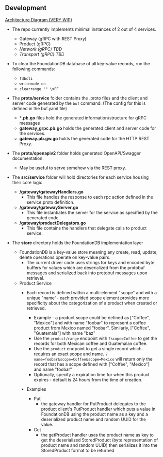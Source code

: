 ## Development

[Architecture Diagram (VERY WIP)](https://lucid.app/lucidchart/invitations/accept/inv_0a8665be-2794-4854-8e4a-c162c88fc41e?viewport_loc=-291%2C-20%2C2718%2C1354%2C0_0)

- The repo currently implements minimal instances of 2 out of 4 services.
    - Gateway (gRPC with REST Proxy)
    - Product (gRPC)
    - *Network (gRPC) TBD* 
    - *Transport (gRPC) TBD*

- To clear the FoundationDB database of all key-value records, run the following commands:
    - `fdbcli`
    - `writemode on`
    - `clearrange "" \xFF`

- The **proto/service** folder contains the .proto files and the client and server code generated by the `buf` command. (The config for this is defined in the buf.yaml file)
    - ***.pb.go** files hold the generated information/structure for gRPC messages
    - **gateway_grpc.pb.go** holds the generated client and server code for the services.
    - **gateway.pb.gw.go** holds the generated code for the HTTP REST Proxy.

- The **proto/openapiv2** folder holds generated OpenAPI/Swagger documentation.
    - May be useful to serve somehow via the REST proxy.

- The **src/service** folder will hold directories for each service housing their core logic.
    - **/gateway/gatewayHandlers.go**
        - This file handles the response to each rpc action defined in the service.proto definition. 
    - **/gateway/gatewayServer.go**
        - This file instantiates the server for the service as specified by the generated code. 
    - **/gateway/productDelegators.go**
        - This file contains the handlers that delegate calls to product service.

- The **store** directory holds the FoundationDB implementation layer
    - FoundationDB is a key-value store meaning any create, read, update, delete operations operate on key-value pairs.
        - The current driver code uses strings for keys and encoded byte buffers for values which are deserialized from the protobuf messages and serialized back into protobuf messages upon retrieval.
    - Product Service
        - Each record is defined within a multi-element "scope" and with a unique "name"- each provided scope element provides more specificity about the categorization of a product when created or retrieved.
            - Example - a product scope could be defined as ["Coffee", "Mexico"] and with name "foobar" to represent a coffee product from Mexico named "foobar". Similarly, ["Coffee", "Guatemala"] with name "baz"
            - Use the `product/range` endpoint with `?scope=Coffee` to get the records for both Mexican coffee and Guatemalan coffee.
            - Use the `product` endpoint to get a single record which requires an exact scope and name. `?name=foobar&scope=Coffee&scope=Mexico` will return only the record that has a scope defined with ["Coffee", "Mexico"] and name "foobar"
            - Optionally, specify a expiration time for when this product expires - default is 24 hours from the time of creation.

        - Examples
            - Put
                - the gateway handler for PutProduct delegates to the product client's PutProduct handler which puts a value in FoundationDB using the product name as a key and a deserialized product name and random UUID for the value.
            - Get
                - the getProduct handler uses the product name as key to get the deserialized StoredProduct (byte representation of product name and random UUID) then serializes it into the StoredProduct format to be returned